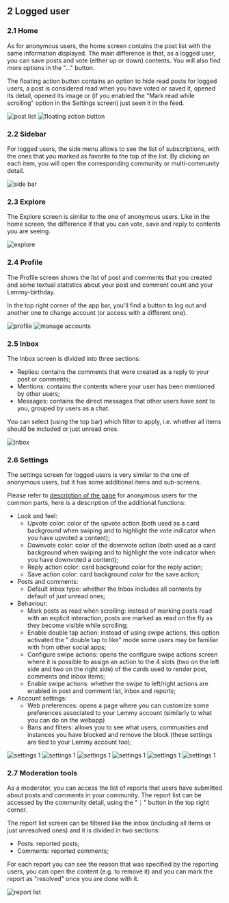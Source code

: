 ## 2 Logged user

### 2.1 Home

As for anonymous users, the home screen contains the post list with the same information displayed.
The main difference is that, as a logged user, you can save posts and vote (either up or down)
contents. You will also find more options in the "…" button.

The floating action button contains an option to hide read posts for logged users, a post is
considered read when you have voted or saved it, opened its detail, opened its image or (if you
enabled the "Mark read while scrolling" option in the Settings screen) just seen it in the feed.

![post list](images/logged_post_list.jpg)
![floating action button](images/logged_fab.jpg)

### 2.2 Sidebar

For logged users, the side menu allows to see the list of subscriptions, with the ones that you
marked as favorite to the top of the list. By clicking on each item, you will open the corresponding
community or multi-community detail.

![side bar](images/logged_side_menu.jpg)

### 2.3 Explore

The Explore screen is similar to the one of anonymous users. Like in the home screen, the difference
if that you can vote, save and reply to contents you are seeing.

![explore](images/logged_explore.jpg)

### 2.4 Profile

The Profile screen shows the list of post and comments that you created and some textual statistics
about your post and comment count and your Lemmy-birthday.

In the top right corner of the app bar, you'll find a button to log out and another one to change
account (or access with a different one).

![profile](images/logged_profile.jpg)
![manage accounts](images/logged_manage_accounts.jpg)

### 2.5 Inbox

The Inbox screen is divided into three sections:

- Replies: contains the comments that were created as a reply to your post or comments;
- Mentions: contains the contents where your user has been mentioned by other users;
- Messages: contains the direct messages that other users have sent to you, grouped by users as a
  chat.

You can select (using the top bar) which filter to apply, i.e. whether all items should be included
or just unread ones.

![inbox](images/logged_inbox.jpg)

### 2.6 Settings

The settings screen for logged users is very similar to the one of anonymous users, but it has some
additional items and sub-screens.

Please refer to [description of the page](#18-settings) for anonymous users for the common parts,
here is a description of the additional functions:

- Look and feel:
    - Upvote color: color of the upvote action (both used as a card background when swiping and to
      highlight the vote indicator when you have upvoted a content);
    - Downvote color: color of the downvote action (both used as a card background when swiping and
      to highlight the vote indicator when you have downvoted a content);
    - Reply action color: card background color for the reply action;
    - Save action color: card background color for the save action;
- Posts and comments:
    - Default inbox type: whether the Inbox includes all contents by default of just unread ones;
- Behaviour:
    - Mark posts as read when scrolling: instead of marking posts read with an explicit
      interaction, posts are marked as read on the fly as they become visible while scrolling;
    - Enable double tap action: instead of using swipe actions, this option activated the "
      double tap to like" mode some users may be familiar with from other social apps;
    - Configure swipe actions: opens the configure swipe actions screen where it is possible to
      assign an action to the 4 slots (two on the left side and two on the right side) of the
      cards used to render post, comments and inbox items;
    - Enable swipe actions: whether the swipe to left/right actions are enabled in post and comment
      list, inbox and reports;
- Account settings:
    - Web preferences: opens a page where you can customize some preferences associated to your
      Lemmy account (similarly to what you can do on the webapp)
    - Bans and filters: allows you to see what users, communities and instances you have blocked and
      remove the block (these settings are tied to your Lemmy account too);

![settings 1](images/logged_settings_1.jpg)
![settings 1](images/logged_settings_3.jpg)
![settings 1](images/logged_settings_2.jpg)
![settings 1](images/logged_swipe_actions.jpg)
![settings 1](images/logged_web_settings.jpg)
![settings 1](images/logged_ban_filter.jpg)

### 2.7 Moderation tools

As a moderator, you can access the list of reports that users have submitted about posts and
comments in your community. The report list can be accessed by the community detail, using the "⋮"
button in the top right corner.

The report list screen can be filtered like the inbox (including all items or just unresolved ones)
and it is divided in two sections:

- Posts: reported posts;
- Comments: reported comments;

For each report you can see the reason that was specified by the reporting users, you can open the
content (e.g. to remove it) and you can mark the report as "resolved" once you are done with it.

![report list](images/logged_mod_tools.jpg)

